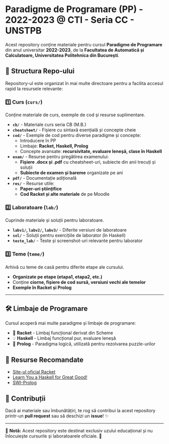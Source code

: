 # Paradigme de Programare (PP) - 2022-2023 @ CTI - Seria CC - UNSTPB

Acest repository conține materiale pentru cursul **Paradigme de Programare** din anul universitar **2022-2023**, de la **Facultatea de Automatică și Calculatoare, Universitatea Politehnica din București**.

## 📂 Structura Repo-ului

Repository-ul este organizat în mai multe directoare pentru a facilita accesul rapid la resursele relevante:

### 1️⃣ **Curs** (`curs/`)
Conține materiale de curs, exemple de cod și resurse suplimentare.
- **`cb/`** - Materiale curs seria CB (M.B.)
- **`cheatsheet/`** - Fișiere cu sintaxă esențială și concepte cheie
- **`cod/`** - Exemple de cod pentru diverse paradigme și concepte:
  - Introducere în PP
  - Limbaje: **Racket, Haskell, Prolog**
  - Concepte avansate: **recursivitate, evaluare leneșă, clase în Haskell**
- **`exam/`** - Resurse pentru pregătirea examenului:
  - **Fișiere .docx și .pdf** cu cheatsheet-uri, subiecte din anii trecuți și soluții
  - **Subiecte de examen și bareme** organizate pe ani
- **`pdf/`** - Documentație adițională
- **`res/`** - Resurse utile:
  - **Paper-uri științifice**
  - **Cod Racket și alte materiale** de pe Moodle

### 2️⃣ **Laboratoare** (`lab/`)
Cuprinde materiale și soluții pentru laboratoare.
- **`labv1/`, `labv2/`, `labv3/`** - Diferite versiuni de laboratoare
- **`sol/`** - Soluții pentru exercițiile de laborator (în Haskell)
- **`teste_lab/`** - Teste și screenshot-uri relevante pentru laborator

### 3️⃣ **Teme** (`teme/`)
Arhivă cu teme de casă pentru diferite etape ale cursului.
- **Organizate pe etape (etapa1, etapa2, etc.)**
- Conține **ciorne, fișiere de cod sursă, versiuni vechi ale temelor**
- **Exemple în Racket și Prolog**

---

## 🛠 Limbaje de Programare
Cursul acoperă mai multe paradigme și limbaje de programare:
- 🐍 **Racket** - Limbaj funcțional derivat din Scheme
- 💡 **Haskell** - Limbaj funcțional pur, evaluare leneșă
- 🔎 **Prolog** - Paradigma logică, utilizată pentru rezolvarea puzzle-urilor

## 📖 Resurse Recomandate
- [Site-ul oficial Racket](https://racket-lang.org/)
- [Learn You a Haskell for Great Good!](http://learnyouahaskell.com/)
- [SWI-Prolog](https://www.swi-prolog.org/)

## 🤝 Contribuții
Dacă ai materiale sau îmbunătățiri, te rog să contribui la acest repository printr-un **pull request** sau să deschizi un **issue**! ✨

---

📌 **Notă:** Acest repository este destinat exclusiv uzului educațional și nu înlocuiește cursurile și laboratoarele oficiale. 🚀

